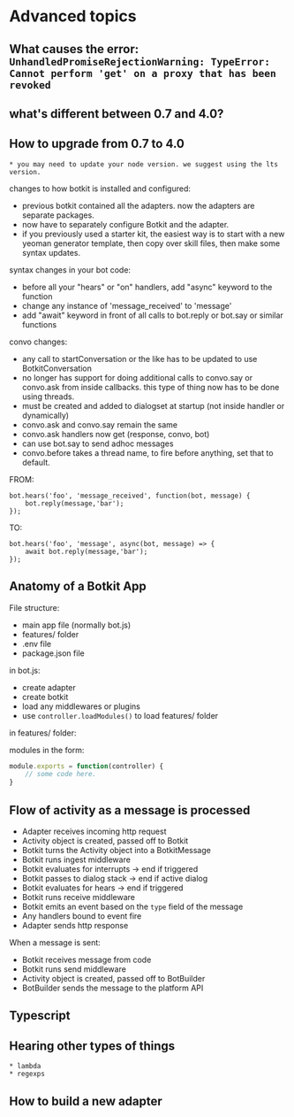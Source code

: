 # Advanced topics

## What causes the error: `UnhandledPromiseRejectionWarning: TypeError: Cannot perform 'get' on a proxy that has been revoked`

## what's different between 0.7 and 4.0?

## How to upgrade from 0.7 to 4.0

    * you may need to update your node version. we suggest using the lts version.

changes to how botkit is installed and configured:

* previous botkit contained all the adapters. now the adapters are separate packages.
* now have to separately configure Botkit and the adapter.
* if you previously used a starter kit,  the easiest way is to start with a new yeoman generator template, then copy over skill files, then make some syntax updates.

syntax changes in your bot code:
* before all your "hears" or "on" handlers, add "async" keyword to the function
* change any instance of 'message_received' to 'message'
* add "await" keyword in front of all calls to bot.reply or bot.say or similar functions

convo changes:
* any call to startConversation or the like has to be updated to use BotkitConversation
* no longer has support for doing additional calls to convo.say or convo.ask from inside callbacks. this type of thing now has to be done using threads.
* must be created and added to dialogset at startup (not inside handler or dynamically)
* convo.ask and convo.say remain the same
* convo.ask handlers now get (response, convo, bot)
* can use bot.say to send adhoc messages
* convo.before takes a thread name, to fire before anything, set that to default.

FROM:
```
bot.hears('foo', 'message_received', function(bot, message) { 
    bot.reply(message,'bar');
});
```

TO:
```
bot.hears('foo', 'message', async(bot, message) => { 
    await bot.reply(message,'bar');
});
```

## Anatomy of a Botkit App

File structure:

* main app file (normally bot.js)
* features/ folder
* .env file
* package.json file

in bot.js:

* create adapter
* create botkit
* load any middlewares or plugins
* use `controller.loadModules()` to load features/ folder

in features/ folder:

modules in the form:

```javascript
module.exports = function(controller) {
    // some code here.
}
```
## Flow of activity as a message is processed

* Adapter receives incoming http request
* Activity object is created, passed off to Botkit
* Botkit turns the Activity object into a BotkitMessage
* Botkit runs ingest middleware
* Botkit evaluates for interrupts -> end if triggered
* Botkit passes to dialog stack -> end if active dialog 
* Botkit evaluates for hears -> end if triggered
* Botkit runs receive middleware
* Botkit emits an event based on the `type` field of the message
* Any handlers bound to event fire
* Adapter sends http response

When a message is sent:

* Botkit receives message from code
* Botkit runs send middleware
* Activity object is created, passed off to BotBuilder
* BotBuilder sends the message to the platform API



## Typescript

## Hearing other types of things
    * lambda
    * regexps

## How to build a new adapter